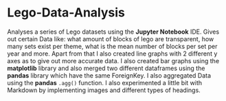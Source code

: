 # Lego-Data-Analysis
Analyses a series of Lego datasets using the **Jupyter Notebook** IDE. Gives out certain Data like: what amount of blocks of lego are transparent, how many sets exist per theme, what is the mean number of blocks per set per year and more. Apart from that I also created line graphs with 2 different y axes as to give out more accurate data. I also created bar graphs using the **matplotlib** library and also merged two different dataframes using the **pandas** library which have the same ForeignKey. I also aggregated Data using the **pandas** <code>.agg()</code> function. I also experimented a little bit with Markdown by implementing images and different types of headings.
